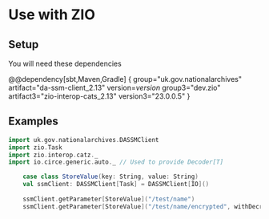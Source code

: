 # Use with ZIO

## Setup
You will need these dependencies

@@dependency[sbt,Maven,Gradle] {
group="uk.gov.nationalarchives" artifact="da-ssm-client_2.13" version=$version$
group3="dev.zio" artifact3="zio-interop-cats_2.13" version3="23.0.0.5"
}

## Examples
```scala
import uk.gov.nationalarchives.DASSMClient
import zio.Task
import zio.interop.catz._
import io.circe.generic.auto._ // Used to provide Decoder[T]

    case class StoreValue(key: String, value: String)
    val ssmClient: DASSMClient[Task] = DASSMClient[IO]()
    
    ssmClient.getParameter[StoreValue]("/test/name")
    ssmClient.getParameter[StoreValue]("/test/name/encrypted", withDecryption = true)
```
